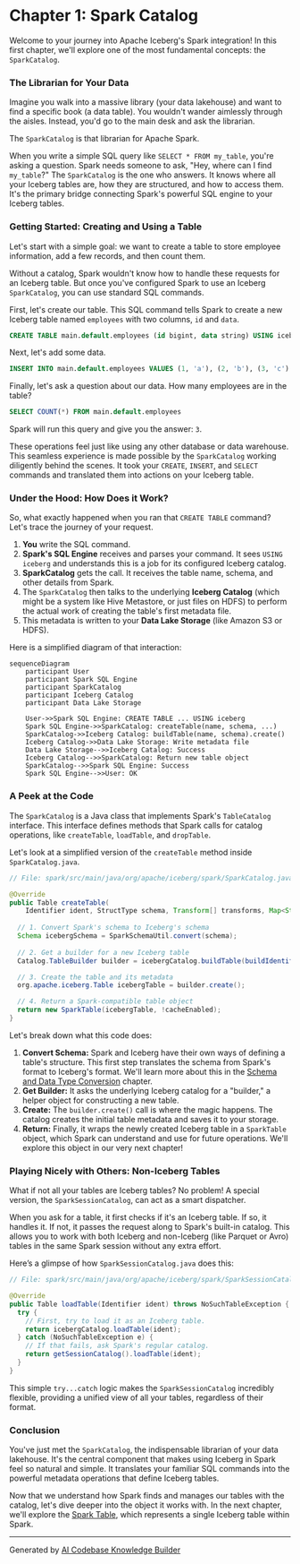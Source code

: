 # Chapter 1: Spark Catalog

Welcome to your journey into Apache Iceberg's Spark integration! In this first chapter, we'll explore one of the most fundamental concepts: the `SparkCatalog`.

### The Librarian for Your Data

Imagine you walk into a massive library (your data lakehouse) and want to find a specific book (a data table). You wouldn't wander aimlessly through the aisles. Instead, you'd go to the main desk and ask the librarian.

The `SparkCatalog` is that librarian for Apache Spark.

When you write a simple SQL query like `SELECT * FROM my_table`, you're asking a question. Spark needs someone to ask, "Hey, where can I find `my_table`?" The `SparkCatalog` is the one who answers. It knows where all your Iceberg tables are, how they are structured, and how to access them. It's the primary bridge connecting Spark's powerful SQL engine to your Iceberg tables.

### Getting Started: Creating and Using a Table

Let's start with a simple goal: we want to create a table to store employee information, add a few records, and then count them.

Without a catalog, Spark wouldn't know how to handle these requests for an Iceberg table. But once you've configured Spark to use an Iceberg `SparkCatalog`, you can use standard SQL commands.

First, let's create our table. This SQL command tells Spark to create a new Iceberg table named `employees` with two columns, `id` and `data`.

```sql
CREATE TABLE main.default.employees (id bigint, data string) USING iceberg
```

Next, let's add some data.

```sql
INSERT INTO main.default.employees VALUES (1, 'a'), (2, 'b'), (3, 'c')
```

Finally, let's ask a question about our data. How many employees are in the table?

```sql
SELECT COUNT(*) FROM main.default.employees
```

Spark will run this query and give you the answer: `3`.

These operations feel just like using any other database or data warehouse. This seamless experience is made possible by the `SparkCatalog` working diligently behind the scenes. It took your `CREATE`, `INSERT`, and `SELECT` commands and translated them into actions on your Iceberg table.

### Under the Hood: How Does it Work?

So, what exactly happened when you ran that `CREATE TABLE` command? Let's trace the journey of your request.

1.  **You** write the SQL command.
2.  **Spark's SQL Engine** receives and parses your command. It sees `USING iceberg` and understands this is a job for its configured Iceberg catalog.
3.  **SparkCatalog** gets the call. It receives the table name, schema, and other details from Spark.
4.  The `SparkCatalog` then talks to the underlying **Iceberg Catalog** (which might be a system like Hive Metastore, or just files on HDFS) to perform the actual work of creating the table's first metadata file.
5.  This metadata is written to your **Data Lake Storage** (like Amazon S3 or HDFS).

Here is a simplified diagram of that interaction:

```mermaid
sequenceDiagram
    participant User
    participant Spark SQL Engine
    participant SparkCatalog
    participant Iceberg Catalog
    participant Data Lake Storage

    User->>Spark SQL Engine: CREATE TABLE ... USING iceberg
    Spark SQL Engine->>SparkCatalog: createTable(name, schema, ...)
    SparkCatalog->>Iceberg Catalog: buildTable(name, schema).create()
    Iceberg Catalog->>Data Lake Storage: Write metadata file
    Data Lake Storage-->>Iceberg Catalog: Success
    Iceberg Catalog-->>SparkCatalog: Return new table object
    SparkCatalog-->>Spark SQL Engine: Success
    Spark SQL Engine-->>User: OK
```

### A Peek at the Code

The `SparkCatalog` is a Java class that implements Spark's `TableCatalog` interface. This interface defines methods that Spark calls for catalog operations, like `createTable`, `loadTable`, and `dropTable`.

Let's look at a simplified version of the `createTable` method inside `SparkCatalog.java`.

```java
// File: spark/src/main/java/org/apache/iceberg/spark/SparkCatalog.java

@Override
public Table createTable(
    Identifier ident, StructType schema, Transform[] transforms, Map<String, String> properties) {
  
  // 1. Convert Spark's schema to Iceberg's schema
  Schema icebergSchema = SparkSchemaUtil.convert(schema);
  
  // 2. Get a builder for a new Iceberg table
  Catalog.TableBuilder builder = icebergCatalog.buildTable(buildIdentifier(ident), icebergSchema);

  // 3. Create the table and its metadata
  org.apache.iceberg.Table icebergTable = builder.create();

  // 4. Return a Spark-compatible table object
  return new SparkTable(icebergTable, !cacheEnabled);
}
```

Let's break down what this code does:

1.  **Convert Schema:** Spark and Iceberg have their own ways of defining a table's structure. This first step translates the schema from Spark's format to Iceberg's format. We'll learn more about this in the [Schema and Data Type Conversion](07_schema_and_data_type_conversion_.md) chapter.
2.  **Get Builder:** It asks the underlying Iceberg catalog for a "builder," a helper object for constructing a new table.
3.  **Create:** The `builder.create()` call is where the magic happens. The catalog creates the initial table metadata and saves it to your storage.
4.  **Return:** Finally, it wraps the newly created Iceberg table in a `SparkTable` object, which Spark can understand and use for future operations. We'll explore this object in our very next chapter!

### Playing Nicely with Others: Non-Iceberg Tables

What if not all your tables are Iceberg tables? No problem! A special version, the `SparkSessionCatalog`, can act as a smart dispatcher.

When you ask for a table, it first checks if it's an Iceberg table. If so, it handles it. If not, it passes the request along to Spark's built-in catalog. This allows you to work with both Iceberg and non-Iceberg (like Parquet or Avro) tables in the same Spark session without any extra effort.

Here’s a glimpse of how `SparkSessionCatalog.java` does this:

```java
// File: spark/src/main/java/org/apache/iceberg/spark/SparkSessionCatalog.java

@Override
public Table loadTable(Identifier ident) throws NoSuchTableException {
  try {
    // First, try to load it as an Iceberg table.
    return icebergCatalog.loadTable(ident);
  } catch (NoSuchTableException e) {
    // If that fails, ask Spark's regular catalog.
    return getSessionCatalog().loadTable(ident);
  }
}
```

This simple `try...catch` logic makes the `SparkSessionCatalog` incredibly flexible, providing a unified view of all your tables, regardless of their format.

### Conclusion

You've just met the `SparkCatalog`, the indispensable librarian of your data lakehouse. It's the central component that makes using Iceberg in Spark feel so natural and simple. It translates your familiar SQL commands into the powerful metadata operations that define Iceberg tables.

Now that we understand how Spark finds and manages our tables with the catalog, let's dive deeper into the object it works with. In the next chapter, we'll explore the [Spark Table](02_spark_table_.md), which represents a single Iceberg table within Spark.

---

Generated by [AI Codebase Knowledge Builder](https://github.com/The-Pocket/Tutorial-Codebase-Knowledge)